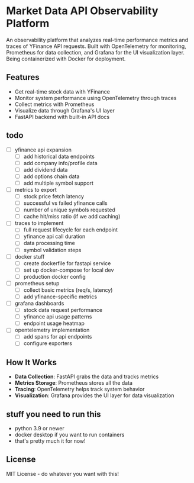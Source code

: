 # Market Data API Observability Platform

An observability platform that analyzes real-time performance metrics and traces of YFinance API requests. Built with OpenTelemetry for monitoring, Prometheus for data collection, and Grafana for the UI visualization layer. Being containerized with Docker for deployment.

## Features
- Get real-time stock data with YFinance
- Monitor system performance using OpenTelemetry through traces
- Collect metrics with Prometheus
- Visualize data through Grafana's UI layer
- FastAPI backend with built-in API docs

## todo
- [ ] yfinance api expansion
  - [ ] add historical data endpoints
  - [ ] add company info/profile data
  - [ ] add dividend data
  - [ ] add options chain data
  - [ ] add multiple symbol support
- [ ] metrics to export
  - [ ] stock price fetch latency
  - [ ] successful vs failed yfinance calls
  - [ ] number of unique symbols requested
  - [ ] cache hit/miss ratio (if we add caching)
- [ ] traces to implement
  - [ ] full request lifecycle for each endpoint
  - [ ] yfinance api call duration
  - [ ] data processing time
  - [ ] symbol validation steps
- [ ] docker stuff
  - [ ] create dockerfile for fastapi service
  - [ ] set up docker-compose for local dev
  - [ ] production docker config
- [ ] prometheus setup
  - [ ] collect basic metrics (req/s, latency)
  - [ ] add yfinance-specific metrics
- [ ] grafana dashboards
  - [ ] stock data request performance
  - [ ] yfinance api usage patterns
  - [ ] endpoint usage heatmap
- [ ] opentelemetry implementation
  - [ ] add spans for api endpoints
  - [ ] configure exporters

## How It Works

- **Data Collection**: FastAPI grabs the data and tracks metrics
- **Metrics Storage**: Prometheus stores all the data
- **Tracing**: OpenTelemetry helps track system behavior
- **Visualization**: Grafana provides the UI layer for data visualization

## stuff you need to run this

- python 3.9 or newer
- docker desktop if you want to run containers
- that's pretty much it for now!

## License

MIT License - do whatever you want with this!



